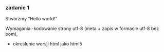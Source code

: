 ### zadanie 1

Stwórzmy “Hello world!”

Wymagania:-kodowanie strony utf-8 (meta + zapis w formacie utf-8 bez bom),
- określenie wersji html jako html5